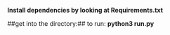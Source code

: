 **Install dependencies by looking at Requirements.txt**

##get into the directory:## 
to run: **python3 run.py**
